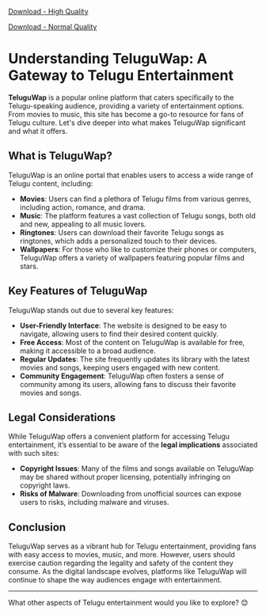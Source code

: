 [Download - High Quality](https://sensongsmp3.live)

[Download - Normal Quality](https://sensongsmp3.live)

# Understanding TeluguWap: A Gateway to Telugu Entertainment

**TeluguWap** is a popular online platform that caters specifically to the Telugu-speaking audience, providing a variety of entertainment options. From movies to music, this site has become a go-to resource for fans of Telugu culture. Let's dive deeper into what makes TeluguWap significant and what it offers.

## What is TeluguWap?

TeluguWap is an online portal that enables users to access a wide range of Telugu content, including:

- **Movies**: Users can find a plethora of Telugu films from various genres, including action, romance, and drama.
- **Music**: The platform features a vast collection of Telugu songs, both old and new, appealing to all music lovers.
- **Ringtones**: Users can download their favorite Telugu songs as ringtones, which adds a personalized touch to their devices.
- **Wallpapers**: For those who like to customize their phones or computers, TeluguWap offers a variety of wallpapers featuring popular films and stars.

## Key Features of TeluguWap

TeluguWap stands out due to several key features:

- **User-Friendly Interface**: The website is designed to be easy to navigate, allowing users to find their desired content quickly.
- **Free Access**: Most of the content on TeluguWap is available for free, making it accessible to a broad audience.
- **Regular Updates**: The site frequently updates its library with the latest movies and songs, keeping users engaged with new content.
- **Community Engagement**: TeluguWap often fosters a sense of community among its users, allowing fans to discuss their favorite movies and songs.

## Legal Considerations

While TeluguWap offers a convenient platform for accessing Telugu entertainment, it’s essential to be aware of the **legal implications** associated with such sites:

- **Copyright Issues**: Many of the films and songs available on TeluguWap may be shared without proper licensing, potentially infringing on copyright laws.
- **Risks of Malware**: Downloading from unofficial sources can expose users to risks, including malware and viruses.

## Conclusion

TeluguWap serves as a vibrant hub for Telugu entertainment, providing fans with easy access to movies, music, and more. However, users should exercise caution regarding the legality and safety of the content they consume. As the digital landscape evolves, platforms like TeluguWap will continue to shape the way audiences engage with entertainment.

---

What other aspects of Telugu entertainment would you like to explore? 😊
